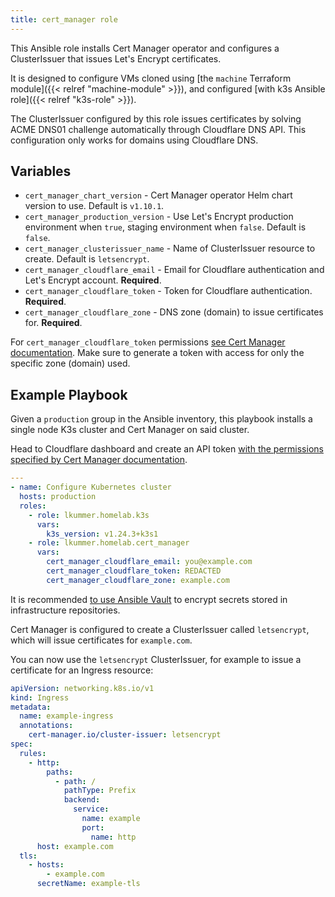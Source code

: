 ```yaml
---
title: cert_manager role
---
```


This Ansible role installs Cert Manager operator and configures a ClusterIssuer that issues Let's Encrypt certificates.

It is designed to configure VMs cloned using [the `machine` Terraform module]({{< relref "machine-module" >}}), and configured [with k3s Ansible role]({{< relref "k3s-role" >}}).

The ClusterIssuer configured by this role issues certificates by solving ACME DNS01 challenge automatically through Cloudflare DNS API.
This configuration only works for domains using Cloudflare DNS.

## Variables

* `cert_manager_chart_version` - Cert Manager operator Helm chart version to use. Default is `v1.10.1`.
* `cert_manager_production_version` - Use Let's Encrypt production environment when `true`, staging environment when `false`. Default is `false`.
* `cert_manager_clusterissuer_name` - Name of ClusterIssuer resource to create. Default is `letsencrypt`.
* `cert_manager_cloudflare_email` - Email for Cloudflare authentication and Let's Encrypt account. **Required**.
* `cert_manager_cloudflare_token` - Token for Cloudflare authentication. **Required**.
* `cert_manager_cloudflare_zone` - DNS zone (domain) to issue certificates for. **Required**.

For `cert_manager_cloudflare_token` permissions [see Cert Manager documentation](https://cert-manager.io/docs/configuration/acme/dns01/cloudflare/#api-tokens).
Make sure to generate a token with access for only the specific zone (domain) used.

## Example Playbook

Given a `production` group in the Ansible inventory, this playbook installs a single node K3s cluster and Cert Manager on said cluster.

Head to Cloudflare dashboard and create an API token [with the permissions specified by Cert Manager documentation](https://cert-manager.io/docs/configuration/acme/dns01/cloudflare/#api-tokens).

```yaml
---
- name: Configure Kubernetes cluster
  hosts: production
  roles:
    - role: lkummer.homelab.k3s
      vars:
        k3s_version: v1.24.3+k3s1
    - role: lkummer.homelab.cert_manager
      vars:
        cert_manager_cloudflare_email: you@example.com
        cert_manager_cloudflare_token: REDACTED
        cert_manager_cloudflare_zone: example.com
```

It is recommended [to use Ansible Vault](https://docs.ansible.com/ansible/latest/cli/ansible-vault.html) to encrypt secrets stored in infrastructure repositories.

Cert Manager is configured to create a ClusterIssuer called `letsencrypt`, which will issue certificates for `example.com`.

You can now use the `letsencrypt` ClusterIssuer, for example to issue a certificate for an Ingress resource:

```yaml
apiVersion: networking.k8s.io/v1
kind: Ingress
metadata:
  name: example-ingress
  annotations:
    cert-manager.io/cluster-issuer: letsencrypt
spec:
  rules:
    - http:
        paths:
          - path: /
            pathType: Prefix
            backend:
              service:
                name: example
                port:
                  name: http
      host: example.com
  tls:
    - hosts:
        - example.com
      secretName: example-tls
```
